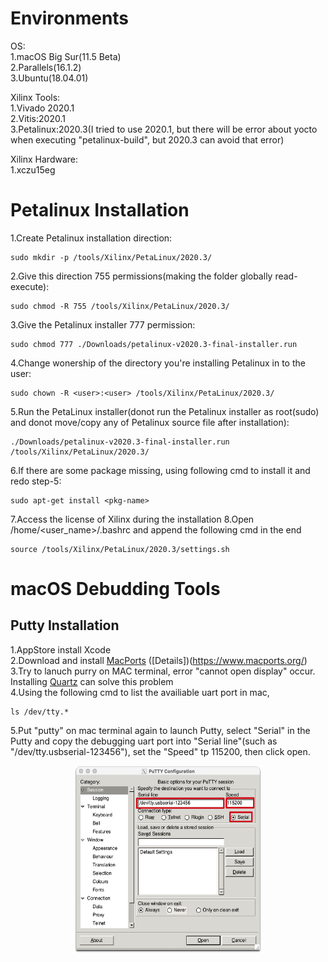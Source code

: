 
# Environments

OS:  
1.macOS Big Sur(11.5 Beta)  
2.Parallels(16.1.2)  
3.Ubuntu(18.04.01)  
  
Xilinx Tools:  
1.Vivado 2020.1  
2.Vitis:2020.1  
3.Petalinux:2020.3(I tried to use 2020.1, but there will be error about yocto when executing "petalinux-build", but 2020.3 can avoid that error)
  
Xilinx Hardware:  
1.xczu15eg
  
# Petalinux Installation  
1.Create Petalinux installation direction:  
```
sudo mkdir -p /tools/Xilinx/PetaLinux/2020.3/
```
2.Give this direction 755 permissions(making the folder globally read-execute):  
```
sudo chmod -R 755 /tools/Xilinx/PetaLinux/2020.3/
```
3.Give the Petalinux installer 777 permission:  
```
sudo chmod 777 ./Downloads/petalinux-v2020.3-final-installer.run
```
4.Change wonership of the directory you're installing Petalinux in to the user:  
```
sudo chown -R <user>:<user> /tools/Xilinx/PetaLinux/2020.3/
```
5.Run the PetaLinux installer(donot run the Petalinux installer as root(sudo) and donot move/copy any of Petalinux source file after installation):  
```
./Downloads/petalinux-v2020.3-final-installer.run /tools/Xilinx/PetaLinux/2020.3/
```
6.If there are some package missing, using following cmd to install it and redo step-5:  
```
sudo apt-get install <pkg-name>
```
7.Access the license of Xilinx during the installation
8.Open /home/<user_name>/.bashrc and append the following cmd in the end
```
source /tools/Xilinx/PetaLinux/2020.3/settings.sh
```
# macOS Debudding Tools
## Putty Installation 
1.AppStore install Xcode  
2.Download and install [MacPorts](https://www.macports.org/install.php) ([Details])(https://www.macports.org/)  
3.Try to lanuch purry on MAC terminal, error "cannot open display" occur. Installing [Quartz](https://www.xquartz.org/) can solve this problem  
4.Using the following cmd to list the availiable uart port in mac,  
```
ls /dev/tty.*
```
5.Put "putty" on mac terminal again to launch Putty, select "Serial" in the Putty and copy the debugging uart port into "Serial line"(such as "/dev/tty.usbserial-123456"), set the "Speed" tp 115200, then click open.  
<div align=center><img width="300" height="300" src=https://github.com/jeffrey8373/zynq-ultrascale-/blob/main/env-setup/pictures/Xnip2021-06-21_22-37-49.jpeg>

